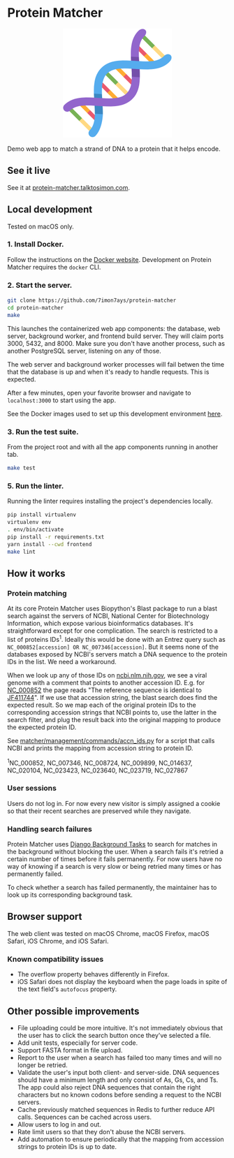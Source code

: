 # Protein Matcher

<p align="center">
  <img src="frontend/src/dna-logo-color.png" alt="Protein Matcher Logo" width="250"/>
</p>


Demo web app to match a strand of DNA to a protein that it helps encode.

## See it live

See it at [protein-matcher.talktosimon.com](https://protein-matcher.talktosimon.com).

## Local development

Tested on macOS only.

### 1. Install Docker.

Follow the instructions on the [Docker website](https://docs.docker.com/desktop/). Development on Protein Matcher requires the `docker` CLI.

### 2. Start the server.

```bash
git clone https://github.com/7imon7ays/protein-matcher
cd protein-matcher
make
```

This launches the containerized web app components: the database, web server, background worker, and frontend build server. They will claim ports 3000, 5432, and 8000. Make sure you don't have another process, such as another PostgreSQL server, listening on any of those.

The web server and background worker processes will fail betwen the time that the database is up and when it's ready to handle requests. This is expected.

After a few minutes, open your favorite browser and navigate to `localhost:3000` to start using the app.

See the Docker images used to set up this development environment [here](https://hub.docker.com/u/7imon7ays).

### 3. Run the test suite.

From the project root and with all the app components running in another tab.

```bash
make test
```

### 5. Run the linter.

Running the linter requires installing the project's dependencies locally.

```bash
pip install virtualenv
virtualenv env
. env/bin/activate
pip install -r requirements.txt
yarn install --cwd frontend
make lint
```


## How it works

### Protein matching

At its core Protein Matcher uses Biopython's Blast package to run a blast search against the servers of NCBI, National Center for Biotechnology Information, which expose various bioinformatics databases. It's straightforward except for one complication. The search is restricted to a list of proteins IDs<sup>1</sup>. Ideally this would be done with an Entrez query such as `NC_000852[accession] OR NC_007346[accession]`. But it seems none of the databases exposed by NCBI's servers match a DNA sequence to the protein IDs in the list. We need a workaround.

When we look up any of those IDs on [ncbi.nlm.nih.gov](https://www.ncbi.nlm.nih.gov/), we see a viral genome with a comment that points to another accession ID. E.g. for [NC_000852](https://www.ncbi.nlm.nih.gov/nuccore/NC_000852.5) the page reads "The reference sequence is identical to [JF411744](https://www.ncbi.nlm.nih.gov/nuccore/JF411744)". If we use that accession string, the blast search does find the expected result. So we map each of the original protein IDs to the corresponding accession strings that NCBI points to, use the latter in the search filter, and plug the result back into the original mapping to produce the expected protein ID.

See [matcher/management/commands/accn_ids.py](matcher/management/commands/map_accession_strings.py) for a script that calls NCBI and prints the mapping from accession string to protein ID.

<sup>1</sup>NC_000852, NC_007346, NC_008724, NC_009899, NC_014637, NC_020104, NC_023423, NC_023640, NC_023719, NC_027867

### User sessions

Users do not log in. For now every new visitor is simply assigned a cookie so that their recent searches are preserved while they navigate.

### Handling search failures

Protein Matcher uses [Django Background Tasks](https://django-background-tasks.readthedocs.io/) to search for matches in the background without blocking the user. When a search fails it's retried a certain number of times before it fails permanently. For now users have no way of knowing if a search is very slow or being retried many times or has permanently failed.

To check whether a search has failed permanently, the maintainer has to look up its corresponding background task.


## Browser support

The web client was tested on macOS Chrome, macOS Firefox, macOS Safari, iOS Chrome, and iOS Safari.

### Known compatibility issues

- The overflow property behaves differently in Firefox.
- iOS Safari does not display the keyboard when the page loads in spite of the text field's `autofocus` property.


## Other possible improvements

- File uploading could be more intuitive. It's not immediately obvious that the user has to click the search button once they've selected a file.
- Add unit tests, especially for server code.
- Support FASTA format in file upload.
- Report to the user when a search has failed too many times and will no longer be retried.
- Validate the user's input both client- and server-side. DNA sequences should have a minimum length and only consist of As, Gs, Cs, and Ts. The app could also reject DNA sequences that contain the right characters but no known codons before sending a request to the NCBI servers.
- Cache previously matched sequences in Redis to further reduce API calls. Sequences can be cached across users.
- Allow users to log in and out.
- Rate limit users so that they don't abuse the NCBI servers.
- Add automation to ensure periodically that the mapping from accession strings to protein IDs is up to date.
